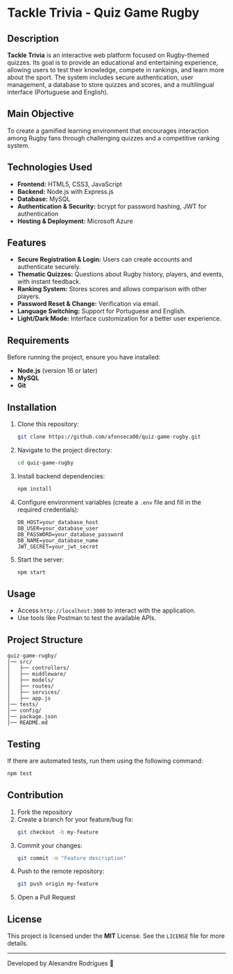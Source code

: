 # Tackle Trivia - Quiz Game Rugby

## Description
**Tackle Trivia** is an interactive web platform focused on Rugby-themed quizzes. Its goal is to provide an educational and entertaining experience, allowing users to test their knowledge, compete in rankings, and learn more about the sport. The system includes secure authentication, user management, a database to store quizzes and scores, and a multilingual interface (Portuguese and English).

## Main Objective
To create a gamified learning environment that encourages interaction among Rugby fans through challenging quizzes and a competitive ranking system.

## Technologies Used
- **Frontend:** HTML5, CSS3, JavaScript
- **Backend:** Node.js with Express.js
- **Database:** MySQL
- **Authentication & Security:** bcrypt for password hashing, JWT for authentication
- **Hosting & Deployment:** Microsoft Azure

## Features
- **Secure Registration & Login:** Users can create accounts and authenticate securely.
- **Thematic Quizzes:** Questions about Rugby history, players, and events, with instant feedback.
- **Ranking System:** Stores scores and allows comparison with other players.
- **Password Reset & Change:** Verification via email.
- **Language Switching:** Support for Portuguese and English.
- **Light/Dark Mode:** Interface customization for a better user experience.

## Requirements
Before running the project, ensure you have installed:
- **Node.js** (version 16 or later)
- **MySQL**
- **Git**

## Installation
1. Clone this repository:
   ```sh
   git clone https://github.com/afonseca00/quiz-game-rugby.git
   ```
2. Navigate to the project directory:
   ```sh
   cd quiz-game-rugby
   ```
3. Install backend dependencies:
   ```sh
   npm install
   ```
4. Configure environment variables (create a `.env` file and fill in the required credentials):
   ```env
   DB_HOST=your_database_host
   DB_USER=your_database_user
   DB_PASSWORD=your_database_password
   DB_NAME=your_database_name
   JWT_SECRET=your_jwt_secret
   ```
5. Start the server:
   ```sh
   npm start
   ```

## Usage
- Access `http://localhost:3000` to interact with the application.
- Use tools like Postman to test the available APIs.

## Project Structure
```
quiz-game-rugby/
│── src/
│   ├── controllers/
│   ├── middleware/
│   ├── models/
│   ├── routes/
│   ├── services/
│   ├── app.js
│── tests/
│── config/
│── package.json
│── README.md
```

## Testing
If there are automated tests, run them using the following command:
```sh
npm test
```

## Contribution
1. Fork the repository
2. Create a branch for your feature/bug fix:
   ```sh
   git checkout -b my-feature
   ```
3. Commit your changes:
   ```sh
   git commit -m "Feature description"
   ```
4. Push to the remote repository:
   ```sh
   git push origin my-feature
   ```
5. Open a Pull Request

## License
This project is licensed under the **MIT** License. See the `LICENSE` file for more details.

---
Developed by Alexandre Rodrigues 🚀
